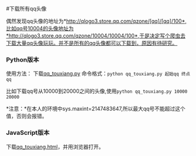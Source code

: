 #下载所有qq头像

偶然发现qq头像的地址为*http://qlogo3.store.qq.com/qzone/[qq]/[qq]/100*,比如qq号10004的头像地址为*http://qlogo3.store.qq.com/qzone/10004/10004/100*,于是决定写个爬虫去下载大量qq头像玩玩。并不是所有的qq头像都可以下载到，原因有待研究。

### Python版本
使用方法：
下载[qq_touxiang.py](/qq_touxiang.py)
命令格式：`python qq_touxiang.py 起始qq 终点qq `

比如下载qq号从10000到20000之间的头像,使用`python qq_touxiang.py 10000 20000`


*注意：*在本人的环境中sys.maxint=2147483647,所以最大qq号不能超过这个值，否则会报错。

### JavaScript版本
下载[qq_touxiang.html](/qq_touxiang.html)，并用浏览器打开。
